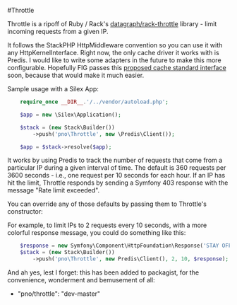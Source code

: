 #Throttle

Throttle is a ripoff of Ruby / Rack's [datagraph/rack-throttle](https://github.com/datagraph/rack-throttle) library - limit incoming requests from a given IP.

It follows the StackPHP HttpMiddleware convention so you can use it with any HttpKernelInterface. Right now, the only cache driver it works with is Predis. I would like to write some adapters in the future to make this more configurable. Hopefully FIG passes this [proposed cache standard interface](https://github.com/php-fig/fig-standards/blob/master/proposed/cache.md) soon, because that would make it much easier.

Sample usage with a Silex App:

```php
    require_once __DIR__.'/../vendor/autoload.php';

    $app = new \Silex\Application();

    $stack = (new Stack\Builder())
	    ->push('pno\Throttle', new \Predis\Client());

    $app = $stack->resolve($app);
```

It works by using Predis to track the number of requests that come from a particular IP during a given interval of time. The default is 360 requests per 3600 seconds - i.e., one request per 10 seconds for each hour. If an IP has hit the limit, Throttle responds by sending a Symfony 403 response with the message "Rate limit exceeded".

You can override any of those defaults by passing them to Throttle's constructor:

For example, to limit IPs to 2 requests every 10 seconds, with a more colorful response message, you could do something like this:

```php
    $response = new Symfony\Component\HttpFoundation\Response('STAY OFF MY LAWN!!! >(', 403);
    $stack = (new Stack\Builder())
        ->push('pno\Throttle', new Predis\Client(), 2, 10, $response);
```

And ah yes, lest I forget: this has been added to packagist, for the convenience, wonderment and bemusement of all:

 * "pno/throttle": "dev-master"